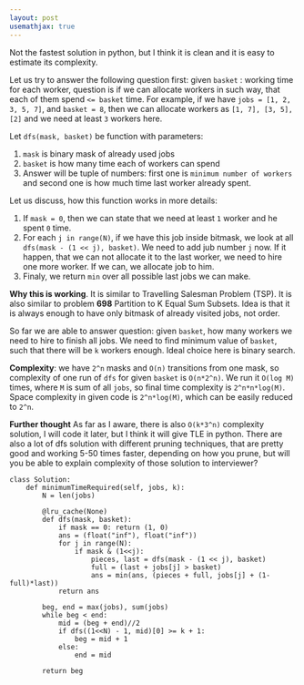 ```yaml
---
layout: post
usemathjax: true
---
```


Not the fastest solution in python, but I think it is clean and it is easy to estimate its complexity.

Let us try to answer the following question first: given `basket` : working time for each worker, question is if we can allocate workers in such way, that each of them spend `<= basket` time. For example, if we have `jobs = [1, 2, 3, 5, 7]`, and `basket = 8`, then we can allocate workers as `[1, 7], [3, 5], [2]` and we need at least `3` workers here.

Let `dfs(mask, basket)` be function with parameters:
1. `mask` is binary mask of already used jobs
2. `basket` is how many time each of workers can spend
3. Answer will be tuple of numbers: first one is `minimum number of workers` and second one is how much time last worker already spent.

Let us discuss, how this function works in more details:
1. If `mask = 0`, then we can state that we need at least `1` worker and he spent `0` time.
2. For each `j in range(N)`, if we have this job inside bitmask, we look at all `dfs(mask - (1 << j), basket)`. We need to add jub number `j` now. If it happen, that we can not allocate it to the last worker, we need to hire one more worker. If we can, we allocate job to him.
3. Finaly, we return `min` over all possible last jobs we can make.

**Why this is working**. It is similar to Travelling Salesman Problem (TSP). It is also similar to problem **698** Partition to K Equal Sum Subsets. Idea is that it is always enough to have only bitmask of already visited jobs, not order.

So far we are able to answer question: given `basket`, how many workers we need to hire to finish all jobs. We need to find minimum value of `basket`, such that there will be `k` workers enough. Ideal choice here is binary search.

**Complexity**: we have `2^n` masks and `O(n)` transitions from one mask, so complexity of one run of `dfs` for given `basket` is `O(n*2^n)`. We run it `O(log M)` times, where `M` is sum of all `jobs`, so final time complexity is `2^n*n*log(M)`. Space complexity in given code is `2^n*log(M)`, which can be easily reduced to `2^n`.

**Further thought** As far as I aware, there is also `O(k*3^n)` complexity solution, I will code it later, but I think it will give TLE in python. There are also a lot of dfs solution with different pruning techniques, that are pretty good and working 5-50 times faster, depending on how you prune, but will you be able to explain complexity of those solution to interviewer?

```
class Solution:
    def minimumTimeRequired(self, jobs, k):
        N = len(jobs)
        
        @lru_cache(None)
        def dfs(mask, basket):
            if mask == 0: return (1, 0)
            ans = (float("inf"), float("inf"))
            for j in range(N):
                if mask & (1<<j):
                    pieces, last = dfs(mask - (1 << j), basket)
                    full = (last + jobs[j] > basket)
                    ans = min(ans, (pieces + full, jobs[j] + (1-full)*last))  
            return ans 

        beg, end = max(jobs), sum(jobs)
        while beg < end:
            mid = (beg + end)//2
            if dfs((1<<N) - 1, mid)[0] >= k + 1:
                beg = mid + 1
            else:
                end = mid
        
        return beg
```